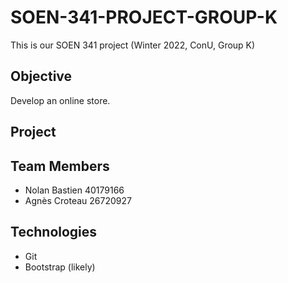 # SOEN-341-PROJECT-GROUP-K
This is our SOEN 341 project (Winter 2022, ConU, Group K)

## Objective

Develop an online store.

## Project

## Team Members

* Nolan Bastien 40179166
* Agnès Croteau 26720927

## Technologies

* Git
* Bootstrap (likely)
